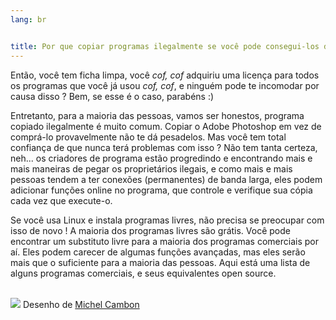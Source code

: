 ```yaml
---
lang: br


title: Por que copiar programas ilegalmente se você pode consegui-los de graça ?
---
```


Então, você tem ficha limpa, você *cof, cof* adquiriu uma licença para todos os programas que você já usou *cof, cof*, e ninguém pode te incomodar por causa disso ? Bem, se esse é o caso, parabéns :)

Entretanto, para a maioria das pessoas, vamos ser honestos, programa copiado ilegalmente é muito comum. Copiar o Adobe Photoshop em vez de comprá-lo provavelmente não te dá pesadelos. Mas você tem total confiança de que nunca terá problemas com isso ? Não tem tanta certeza, neh... os criadores de programa estão progredindo e encontrando mais e mais maneiras de pegar os proprietários ilegais, e como mais e mais pessoas tendem a ter conexões (permanentes) de banda larga, eles podem adicionar funções online no programa, que controle e verifique sua cópia cada vez que execute-o.

Se você usa Linux e instala programas livres, não precisa se preocupar com isso de novo ! A maioria dos programas livres são grátis. Você pode encontrar um substituto livre para a maioria dos programas comerciais por aí. Eles podem carecer de algumas funções avançadas, mas eles serão mais que o suficiente para a maioria das pessoas. Aqui está uma lista de alguns programas comerciais, e seus equivalentes open source.

<?php

table_parser ("Sim", "Não", "Comercial", "Open source", "Existe no Windows?");


<br /><br>

<img src="Images/warez.png" />

Desenho de <a href="http://michel.cambon.free.fr/ampere/salle1bis.htm">Michel Cambon</a>




